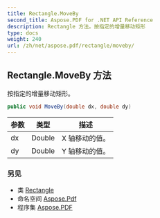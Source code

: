 ```yaml
---
title: Rectangle.MoveBy
second_title: Aspose.PDF for .NET API Reference
description: Rectangle 方法。按指定的增量移动矩形
type: docs
weight: 240
url: /zh/net/aspose.pdf/rectangle/moveby/
---
```

## Rectangle.MoveBy 方法

按指定的增量移动矩形。

```csharp
public void MoveBy(double dx, double dy)
```

| 参数 | 类型 | 描述 |
| --- | --- | --- |
| dx | Double | X 轴移动的值。 |
| dy | Double | Y 轴移动的值。 |

### 另见

* 类 [Rectangle](../)
* 命名空间 [Aspose.Pdf](../../../aspose.pdf/)
* 程序集 [Aspose.PDF](../../../)